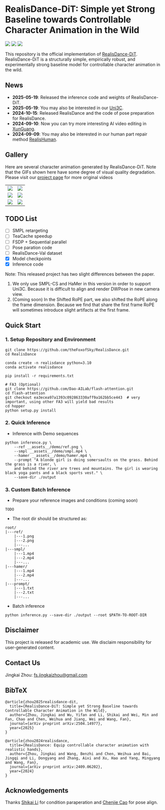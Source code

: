 # RealisDance-DiT: Simple yet Strong Baseline towards Controllable Character Animation in the Wild

<a href='https://arxiv.org/abs/2504.14977'>
<img src='https://img.shields.io/badge/arXiv-red'></a> 
<a href='https://thefoxofsky.github.io/project_pages/RealisDance-DiT/index'>
<img src='https://img.shields.io/badge/Project-Page-orange'></a> 
<a href='https://huggingface.co/datasets/theFoxofSky/RealisDance-Val'>
<img src='https://img.shields.io/badge/Test-Dataset-blue'></a> 


This repository is the official implementation of [RealisDance-DiT](https://arxiv.org/abs/2504.14977).
RealisDance-DiT is a structurally simple, empirically robust, and experimentally strong baseline model for controllable character animation in the wild.

## News
- **2025-05-19**: Released the inference code and weights of RealisDance-DiT.
- **2025-05-19**: You may also be interested in our [Uni3C](https://github.com/ewrfcas/Uni3C).
- **2024-10-15**: Released RealisDance and the code of pose preparation for RealisDance.
- **2024-09-10**: Now you can try more interesting AI video editing in [XunGuang](https://xunguang.damo-vision.com/).
- **2024-09-09**: You may also be interested in our human part repair method [RealisHuman](https://github.com/Wangbenzhi/RealisHuman).

## Gallery
Here are several character animation generated by RealisDance-DiT. 
Note that the GIFs shown here have some degree of visual quality degradation.
Please visit our [project page](https://thefoxofsky.github.io/project_pages/RealisDance-DiT/index) for more original videos 

<table class="center">
    <tr>
    <td><img src="__assets__/samples/1.gif"></td>
    <td><img src="__assets__/samples/2.gif"></td>
    </tr>
    <tr>
    <td><img src="__assets__/samples/3.gif"></td>
    <td><img src="__assets__/samples/4.gif"></td>
    </tr>
    <tr>
    <td><img src="__assets__/samples/5.gif"></td>
    <td><img src="__assets__/samples/6.gif"></td>
    </tr>
</table>

## TODO List
- [ ] SMPL retargeting 
- [ ] TeaCache speedup
- [ ] FSDP + Sequential parallel
- [ ] Pose paration code
- [ ] RealisDance-Val dataset
- [x] Model checkpoints
- [x] Inference code

Note: This released project has two slight differences between the paper.

1. We only use SMPL-CS and HaMer in this version in order to support Uni3C. 
Because it is difficult to align and render DWPose in new camera view.
2. (Coming soon) In the Shifted RoPE part, we also shifted the RoPE along the frame dimension.
Because we find that share the first frame RoPE will sometimes introduce 
slight artifacts at the first frame.


## Quick Start

### 1. Setup Repository and Environment

```
git clone https://github.com/theFoxofSky/RealisDance.git
cd RealisDance

conda create -n realisdance python=3.10
conda activate realisdance

pip install -r requirements.txt

# FA3 (Optional)
git clone https://github.com/Dao-AILab/flash-attention.git
cd flash-attention
git checkout ea3ecea97a1393c092863330aff9a162bb5ce443  # very important, using other FA3 will yield bad results
cd hopper
python setup.py install
```

### 2. Quick Inference

- Inference with Demo sequences

```commandline
python inference.py \
    --ref __assets__/demo/ref.png \
    --smpl __assets__/demo/smpl.mp4 \
    --hamer __assets__/demo/hamer.mp4 \
    --prompt "A blonde girl is doing somersaults on the grass. Behind the grass is a river, \
    and behind the river are trees and mountains. The girl is wearing black yoga pants and a black sports vest." \
    --save-dir ./output
```

### 3. Custom Batch Inference

- Prepare your reference images and conditions (coming soon)

```commandline
TODO
```

- The root dir should be structured as:
```
root/
|---ref/
    |---1.png
    |---2.png
    |---...
|---smpl/
    |---1.mp4
    |---2.mp4
    |---...
|---hamer/
    |---1.mp4
    |---2.mp4
    |---...
|---prompt/
    |---1.txt
    |---2.txt
    |---...
```

- Batch inference

```commandline
python inference.py --save-dir ./output --root $PATH-TO-ROOT-DIR
```

## Disclaimer
This project is released for academic use.
We disclaim responsibility for user-generated content.

## Contact Us
Jingkai Zhou: [fs.jingkaizhou@gmail.com](mailto:fs.jingkaizhou@gmail.com)


## BibTeX
```
@article{zhou2025realisdance-dit,
  title={RealisDance-DiT: Simple yet Strong Baseline towards Controllable Character Animation in the Wild},
  author={Zhou, Jingkai and Wu, Yifan and Li, Shikai and Wei, Min and Fan, Chao and Chen, Weihua and Jiang, Wei and Wang, Fan},
  journal={arXiv preprint arXiv:2504.14977},
  year={2025}
}

@article{zhou2024realisdance,
  title={RealisDance: Equip controllable character animation with realistic hands},
  author={Zhou, Jingkai and Wang, Benzhi and Chen, Weihua and Bai, Jingqi and Li, Dongyang and Zhang, Aixi and Xu, Hao and Yang, Mingyang and Wang, Fan},
  journal={arXiv preprint arXiv:2409.06202},
  year={2024}
}
```


## Acknowledgements
Thanks [Shikai Li](https://scholar.google.com/citations?user=WXGg2rgAAAAJ&hl) for condition paraperation and [Chenjie Cao](https://ewrfcas.github.io/) for pose align.
